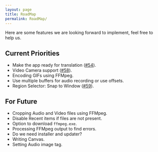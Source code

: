 ```yaml
---
layout: page
title: RoadMap
permalink: RoadMap/
---
```


Here are some features we are looking forward to implement, feel free to help us.

## Current Priorities
- Make the app ready for translation ([#54](https://github.com/MathewSachin/Captura/pull/54)).
- Video Camera support ([#58](https://github.com/MathewSachin/Captura/pull/58)).
- Encoding GIFs using FFMpeg.
- Use multiple buffers for audio recording or use offsets.
- Region Selector: Snap to Window ([#59](https://github.com/MathewSachin/Captura/pull/59)).

## For Future
- Cropping Audio and Video files using FFMpeg.
- Disable Recent items if files are not present.
- Option to download `ffmpeg.exe`.
- Processing FFMpeg output to find errors.
- Do we need installer and updater?
- Writing Canvas.
- Setting Audio image tag.